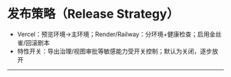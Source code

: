 # 发布策略（Release Strategy）
- Vercel：预览环境→主环境；Render/Railway：分环境+健康检查；启用金丝雀/回滚剧本
- 特性开关：导出治理/视图审批等敏感能力受开关控制；默认为关闭，逐步放开

---
